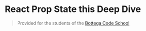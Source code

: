 # React Prop State this Deep Dive

> Provided for the students of the [Bottega Code School](https://bottega.tech/)